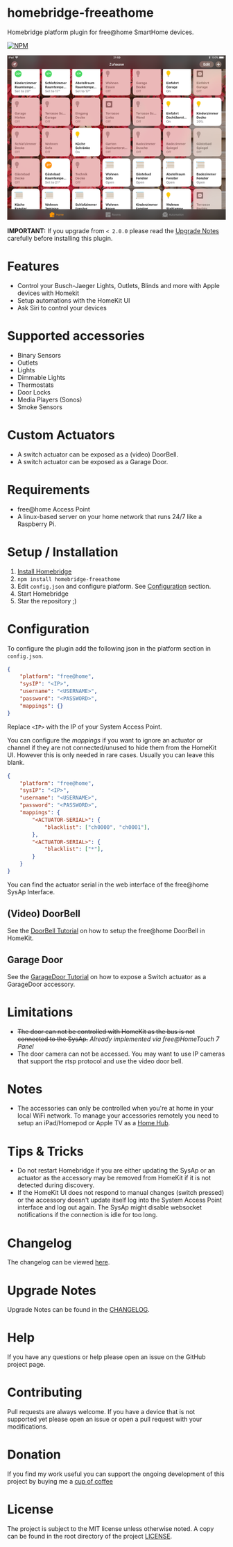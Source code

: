 [Install Homebridge]: https://github.com/nfarina/homebridge#installation
[Install free@home API]: https://github.com/henry-spanka/freeathome-api
[Configuration]: #Configuration

[sstadlberger]: https://github.com/sstadlberger
[Home Hub]: https://support.apple.com/en-us/HT207057

# homebridge-freeathome

Homebridge platform plugin for free@home SmartHome devices.

[![NPM](https://nodei.co/npm/homebridge-freeathome.png?compact=true)](https://npmjs.org/package/homebridge-freeathome)

![HomeKit UI](images/example_homekit_ui.png)

**IMPORTANT:** If you upgrade from `< 2.0.0` please read the [Upgrade Notes](CHANGELOG.md) carefully before installing this plugin.

# Features
* Control your Busch-Jaeger Lights, Outlets, Blinds and more with Apple devices with Homekit
* Setup automations with the HomeKit UI
* Ask Siri to control your devices

# Supported accessories
- Binary Sensors
- Outlets
- Lights
- Dimmable Lights
- Thermostats
- Door Locks
- Media Players (Sonos)
- Smoke Sensors

# Custom Actuators
- A switch actuator can be exposed as a (video) DoorBell.
- A switch actuator can be exposed as a Garage Door.

# Requirements
* free@home Access Point
* A linux-based server on your home network that runs 24/7 like a Raspberry Pi.

# Setup / Installation
1. [Install Homebridge]
2. `npm install homebridge-freeathome`
3. Edit `config.json` and configure platform. See [Configuration](#configuration) section.
4. Start Homebridge
5. Star the repository ;)

# Configuration

To configure the plugin add the following json in the platform section in `config.json`.
```json
{
    "platform": "free@home",
    "sysIP": "<IP>",
    "username": "<USERNAME>",
    "password": "<PASSWORD>",
    "mappings": {}
}
```

Replace `<IP>` with the IP of your System Access Point.

You can configure the *mappings* if you want to ignore an actuator or channel if they are not connected/unused to hide them from the HomeKit UI. However this is only needed in rare cases. Usually you can leave this blank.

```json
{
    "platform": "free@home",
    "sysIP": "<IP>",
    "username": "<USERNAME>",
    "password": "<PASSWORD>",
    "mappings": {
        "<ACTUATOR-SERIAL>": {
            "blacklist": ["ch0000", "ch0001"],
        },
        "<ACTUATOR-SERIAL>": {
            "blacklist": ["*"],
        }
    }
}
```

You can find the actuator serial in the web interface of the free@home SysAp Interface.

## (Video) DoorBell
See the [DoorBell Tutorial](docs/DoorBellTutorial.md) on how to setup the free@home DoorBell in HomeKit.

## Garage Door
See the [GarageDoor Tutorial](docs/GarageDoorTutorial.md) on how to expose a Switch actuator as a GarageDoor accessory.

# Limitations
* ~~The door can not be controlled with HomeKit as the bus is not connected to the SysAp.~~
*Already implemented via free@HomeTouch 7 Panel*
* The door camera can not be accessed. You may want to use IP cameras that support the rtsp protocol and use
the video door bell.

# Notes
* The accessories can only be controlled when you're at home in your local WiFi network.
To manage your accessories remotely you need to setup an iPad/Homepod or Apple TV as a [Home Hub].

# Tips & Tricks
* Do not restart Homebridge if you are either updating the SysAp or an actuator as the accessory may be removed from
HomeKit if it is not detected during discovery.
* If the HomeKit UI does not respond to manual changes (switch pressed) or the accessory doesn't update itself log into the System Access Point interface and log out again. The SysAp might disable websocket notifications if the connection is idle for too long.

# Changelog
The changelog can be viewed [here](CHANGELOG.md).

# Upgrade Notes
Upgrade Notes can be found in the [CHANGELOG](CHANGELOG.md).

# Help
If you have any questions or help please open an issue on the GitHub project page.

# Contributing
Pull requests are always welcome. If you have a device that is not supported yet please open an issue or open a pull request with
your modifications.

# Donation
If you find my work useful you can support the ongoing development of this project by buying me a [cup of coffee](https://www.paypal.me/Hspanka)

# License
The project is subject to the MIT license unless otherwise noted. A copy can be found in the root directory of the project [LICENSE](LICENSE).
